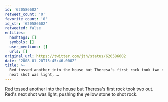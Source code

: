 ```yaml
---
id: '620586602'
retweet_count: '0'
favorite_count: '0'
id_str: '620586602'
retweeted: false
entities:
  hashtags: []
  symbols: []
  user_mentions: []
  urls: []
original_url: https://twitter.com/jth/status/620586602
date: '2008-01-20T15:45:46.000Z'
title: >-
  Red tossed another into the house but Theresa's first rock took two out. Red's
  next shot was light, …
---
```


Red tossed another into the house but Theresa's first rock took two out. Red's next shot was light, pushing the yellow stone to shot rock.